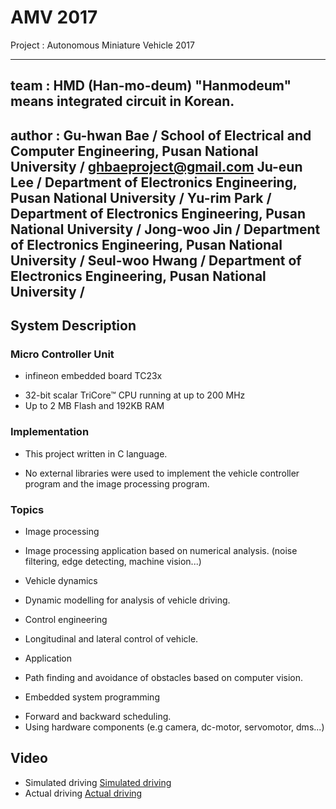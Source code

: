 # AMV 2017

Project : Autonomous Miniature Vehicle 2017

----
team : HMD (Han-mo-deum)
"Hanmodeum" means integrated circuit in Korean.
----
author : 
Gu-hwan Bae / School of Electrical and Computer Engineering, Pusan National University / ghbaeproject@gmail.com
Ju-eun Lee / Department of Electronics Engineering, Pusan National University / 
Yu-rim Park / Department of Electronics Engineering, Pusan National University /
Jong-woo Jin / Department of Electronics Engineering, Pusan National University /
Seul-woo Hwang /  Department of Electronics Engineering, Pusan National University /
----

## System Description

### Micro Controller Unit
* infineon embedded board TC23x
- 32-bit scalar TriCore™ CPU running at up to 200 MHz
- Up to 2 MB Flash and 192KB RAM

### Implementation
* This project written in C language.
- No external libraries were used to implement the vehicle controller program and the image processing program.

### Topics
* Image processing
- Image processing application based on numerical analysis. (noise filtering, edge detecting, machine vision...)
* Vehicle dynamics
- Dynamic modelling for analysis of vehicle driving.
* Control engineering
- Longitudinal and lateral control of vehicle.
* Application
- Path finding and avoidance of obstacles based on computer vision.
* Embedded system programming
- Forward and backward scheduling.
- Using hardware components (e.g camera, dc-motor, servomotor, dms...)

## Video
* Simulated driving
[Simulated driving](https://www.youtube.com/watch?v=YROYeMcettg)
* Actual driving
[Actual driving](https://www.youtube.com/watch?v=oGVoWftAiQo)
